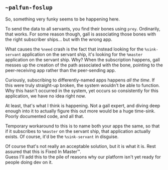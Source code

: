 ## `~palfun-foslup`
So, something very funky seems to be happening here.

To send the data to all servants, you find their bones using `prey`. Ordinarily, that works. For some reason though, gall is associating those bones with the right subscriber ships... but with the wrong app.

What causes the `%need` crash is the fact that instead looking for the `%sink-servant` application on the servant ship, it's looking for the `%master` application on the servant ship. Why? When the subscription happens, gall messes up the creation of the path associated with the bone, pointing to the peer-receiving app rather than the peer-sending app.

Curiously, subscribing to differently-named apps happens *all the time*. If this were truly straight-up broken, the system wouldn't be able to function. Why this hasn't occurred in the system, yet occurs so consistently for this application, we have no idea right now.

At least, that's what I think is happening. Not a gall expert, and diving deep enough into it to actually figure this out more would be a huge time-sink. Poorly documented code, and all that.

Temporary workaround to this is to name both your apps the same, so that if it subscribes to `%master` on the servant ship, that application actually exists. Of course, it'd be the `%sink-servant` in disguise.

Of course that's not really an acceptable solution, but it is what it is. Rest assured that this is Fixed In Master™.  
Guess I'll add this to the pile of reasons why our platform isn't yet ready for people doing dev on it.